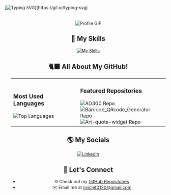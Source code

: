 [![Typing SVG](https://readme-typing-svg.herokuapp.com/?font=Fira+Code&color=ffffff&size=45&center=true&vCenter=true&width=700&lines=👋+Hi,+I'm+Violet!;Welcome+to+my+GitHub!;Let's+exchange+fun+ideas!)](https://git.io/typing-svg)

<div style="position: relative; width: 100%; overflow: hidden; text-align: center; padding: 20px;">
 <div align="center">
  <img src="https://media1.giphy.com/media/v1.Y2lkPTc5MGI3NjExYTN4MHBjcTYwODJyb201NmZwZzAyZTh2cTZhMmx2OWRoenh0M2VtYyZlcD12MV9pbnRlcm5hbF9naWZfYnlfaWQmY3Q9Zw/iyRcTc5s9bNgUaN5y5/giphy.webp" alt="Profile GIF" style="max-width: 100%; height: auto;"/>
  
</div>

## 🌟 My Skills

[![My Skills](https://skillicons.dev/icons?i=java,python,html,css,js)](#)

## 🐈‍⬛ All About My GitHub!

<div align="center">
  <table>
    <tr>
      <td>
        <h3>Most Used Languages</h3>
        <img src="https://github-readme-stats.vercel.app/api/top-langs?username=itsvee0120&layout=compact&theme=radical" alt="Top Languages" />
      </td>
      <td>
        <h3>Featured Repositories</h3>
        <img src="https://github-readme-stats.vercel.app/api/pin/?username=itsvee0120&repo=AD300&theme=radical" alt="AD300 Repo" />
        <br>
        <img src="https://github-readme-stats.vercel.app/api/pin/?username=itsvee0120&repo=Barcode_QRcode_Generator&theme=radical" alt="Barcode_QRcode_Generator Repo" />
        <br>
        <img src="https://github-readme-stats.vercel.app/api/pin/?username=itsvee0120&repo=Art-quote-widget&theme=radical" alt="Art-quote-widget Repo" />
      </td>
    </tr>
  </table>
</div>

## 🌎 My Socials

<p align="center">
  <a href="https://www.linkedin.com/in/violetnguyen0120/" target="_blank">
    <img src="https://img.shields.io/badge/LinkedIn-0077B5?style=for-the-badge&logo=linkedin&logoColor=white" alt="LinkedIn"/>
    
  </a>
</p>

## 💟 Let's Connect

- 🌐 Check out my [GitHub Repositories](https://github.com/itsvee0120?tab=repositories)
- ✉️ Email me at [nviolet0120@gmail.com](mailto:nviolet0120@gmail.com)
